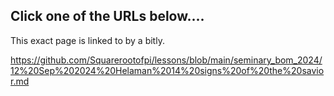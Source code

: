 ## Click one of the URLs below....

This exact page is linked to by a bitly.

https://github.com/Squarerootofpi/lessons/blob/main/seminary_bom_2024/12%20Sep%202024%20Helaman%2014%20signs%20of%20the%20savior.md